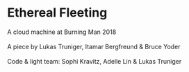 # Ethereal Fleeting
A cloud machine at Burning Man 2018<br>
<br>
A piece by Lukas Truniger, Itamar Bergfreund & Bruce Yoder<br>
<br>
Code & light team: Sophi Kravitz, Adelle Lin & Lukas Truniger
